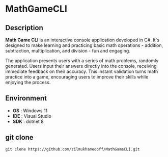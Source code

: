 # MathGameCLI

## Description

**Math Game CLI** is an interactive console application developed in C#.
It's designed to make learning and practicing basic math operations - 
addition, subtraction, multiplication, and division - fun and engaging.

The application presents users with a series of math problems, randomly generated.
Users input their answers directly into the console, receiving immediate feedback on their accuracy.
This instant validation turns math practice into a game, 
encouraging users to improve their skills while enjoying the process.

## Environment

- **OS**  : Windows 11
- **IDE** : Visual Studio
- **SDK** : dotnet 8

## git clone

```
git clone https://github.com/zilmukhamedoff/MathGameCLI.git
```
